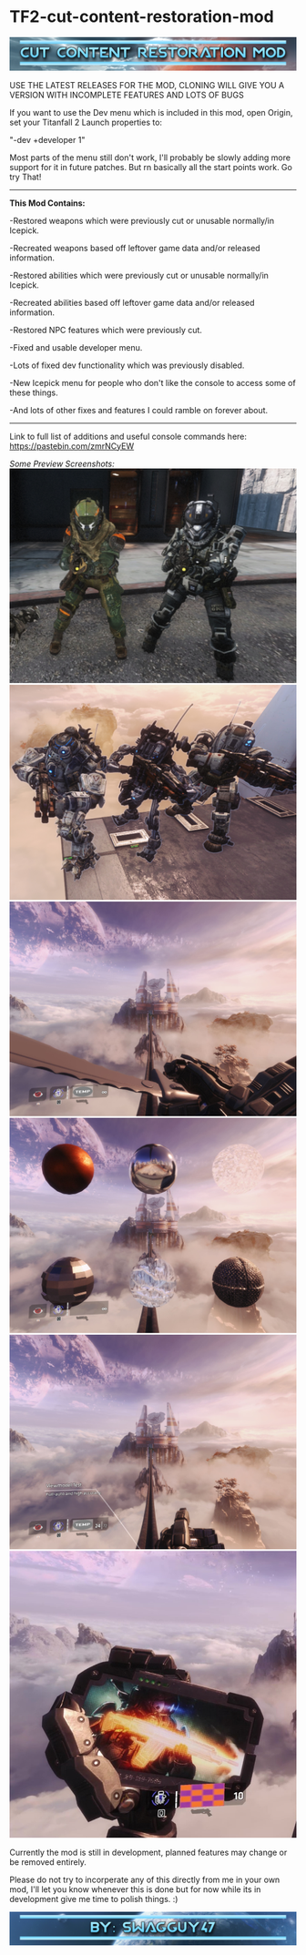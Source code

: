 # TF2-cut-content-restoration-mod

![Image](src/banner.png)

USE THE LATEST RELEASES FOR THE MOD, CLONING WILL GIVE YOU A VERSION WITH INCOMPLETE FEATURES AND LOTS OF BUGS

If you want to use the Dev menu which is included in this mod, open Origin, set your Titanfall 2 Launch properties to: 

"-dev +developer 1"

Most parts of the menu still don't work, I'll probably be slowly adding more support for it in future patches. But rn basically all the start points work. Go try That!
____________________________________
**This Mod Contains:**

-Restored weapons which were previously cut or unusable normally/in Icepick.

-Recreated weapons based off leftover game data and/or released information.

-Restored abilities which were previously cut or unusable normally/in Icepick.

-Recreated abilities based off leftover game data and/or released information.

-Restored NPC features which were previously cut.

-Fixed and usable developer menu.

-Lots of fixed dev functionality which was previously disabled.

-New Icepick menu for people who don't like the console to access some of these things.

-And lots of other fixes and features I could ramble on forever about.
____________________________________
Link to full list of additions and useful console commands here:
https://pastebin.com/zmrNCyEW

*Some Preview Screenshots:*
![Image](src/pilots.jpg)
![Image](src/titans.jpg)
![Image](src/sword.jpg)
![Image](src/cubemap.jpg)
![Image](src/viewmodel.jpg)
![Image](src/burncard.jpg)

Currently the mod is still in development, planned features may change or be removed entirely.

Please do not try to incorperate any of this directly from me in your own mod, I'll let you know whenever this is done but for now while its in development give me time to polish things.
:)

![Image](src/cred.png)
